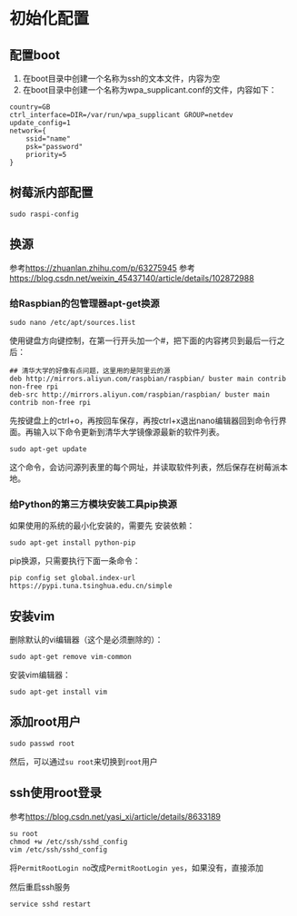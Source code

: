 # 初始化配置

## 配置boot
1. 在boot目录中创建一个名称为ssh的文本文件，内容为空
2. 在boot目录中创建一个名称为wpa_supplicant.conf的文件，内容如下：
```
country=GB
ctrl_interface=DIR=/var/run/wpa_supplicant GROUP=netdev
update_config=1
network={
	ssid="name"
	psk="password"
	priority=5
}
```

## 树莓派内部配置
```
sudo raspi-config
```
## 换源
参考<https://zhuanlan.zhihu.com/p/63275945>
参考<https://blog.csdn.net/weixin_45437140/article/details/102872988>
### 给Raspbian的包管理器apt-get换源
```
sudo nano /etc/apt/sources.list
```
使用键盘方向键控制，在第一行开头加一个#，把下面的内容拷贝到最后一行之后：
```
## 清华大学的好像有点问题，这里用的是阿里云的源
deb http://mirrors.aliyun.com/raspbian/raspbian/ buster main contrib non-free rpi
deb-src http://mirrors.aliyun.com/raspbian/raspbian/ buster main contrib non-free rpi
```
先按键盘上的ctrl+o，再按回车保存，再按ctrl+x退出nano编辑器回到命令行界面。再输入以下命令更新到清华大学镜像源最新的软件列表。
```
sudo apt-get update
```
这个命令，会访问源列表里的每个网址，并读取软件列表，然后保存在树莓派本地。


### 给Python的第三方模块安装工具pip换源

如果使用的系统的最小化安装的，需要先 安装依赖：
```
sudo apt-get install python-pip
```
pip换源，只需要执行下面一条命令：
```
pip config set global.index-url https://pypi.tuna.tsinghua.edu.cn/simple
```

## 安装vim
删除默认的vi编辑器（这个是必须删除的）：
```
sudo apt-get remove vim-common
```
安装vim编辑器：
```
sudo apt-get install vim
```


## 添加root用户
```
sudo passwd root
```
然后，可以通过`su root`来切换到`root`用户

## ssh使用root登录
参考<https://blog.csdn.net/yasi_xi/article/details/8633189>
```
su root
chmod +w /etc/ssh/sshd_config
vim /etc/ssh/sshd_config
```

将`PermitRootLogin no`改成`PermitRootLogin yes`，如果没有，直接添加

然后重启ssh服务
```
service sshd restart
```
